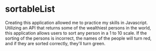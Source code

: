 # sortableList
Creating this application allowed me to practice my skills in Javascript. Utilizing an API that returns some of the wealthiest persons in the world, this application allows users to sort any person in a 1 to 10 scale.
If the sorting of the persons is incorrect, the names of the people will turn red, and if they are sorted correctly, they'll turn green. 

